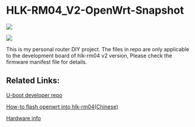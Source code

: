# HLK-RM04_V2-OpenWrt-Snapshot

![](https://i.imgur.com/iG9sUvX.jpg)

![](https://i.imgur.com/EQu1VBU.jpg)

This is my personal router DIY project. The files in repo are only applicable to the development board of hlk-rm04 v2 version, Please check the firmware manifest file for details.

## Related Links: ##

[U-boot developer repo](https://github.com/JiapengLi/OpenWrt-HiLink-HLK-RM04)

[How-to flash openwrt into hlk-rm04(Chinese)](http://bbs.hlktech.com/read.php?tid=21&fid=2)

[Hardware info](https://openwrt.org/toh/hwdata/hi-link/hi-link_hlk-rm04_v2)
